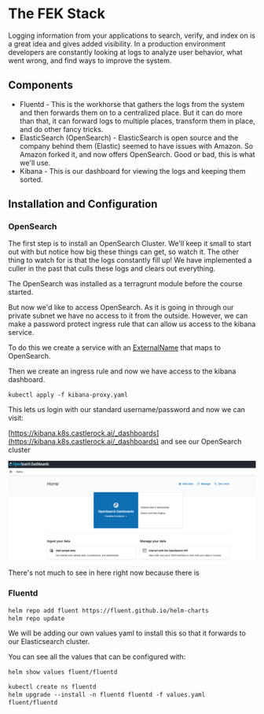 # The FEK Stack

Logging information from your applications to search, verify, and index on is a great idea and gives added visibility.  In a production environment developers are constantly looking at logs to analyze user behavior, what went wrong, and find ways to improve the system. 


## Components

* Fluentd - This is the workhorse that gathers the logs from the system and then forwards them on to a centralized place.  But it can do more than that, it can forward logs to multiple places, transform them in place, and do other fancy tricks. 
* ElasticSearch (OpenSearch) - ElasticSearch is open source and the company behind them (Elastic) seemed to have issues with Amazon.  So Amazon forked it, and now offers OpenSearch.  Good or bad, this is what we'll use. 
* Kibana - This is our dashboard for viewing the logs and keeping them sorted. 

## Installation and Configuration

### OpenSearch

The first step is to install an OpenSearch Cluster.  We'll keep it small to start out with but notice how big these things can get, so watch it.  The other thing to watch for is that the logs constantly fill up!  We have implemented a culler in the past that culls these logs and clears out everything. 

The OpenSearch was installed as a terragrunt module before the course started. 

But now we'd like to access OpenSearch.  As it is going in through our private subnet we have no access to it from the outside.  However, we can make a password protect ingress rule that can allow us access to the kibana service.  

To do this we create a service with an [ExternalName](https://kubernetes.io/docs/concepts/services-networking/service/#externalname) that maps to OpenSearch.  

Then we create an ingress rule and now we have access to the kibana dashboard.  

```
kubectl apply -f kibana-proxy.yaml
```

This lets us login with our standard username/password and now we can visit: 

[https://kibana.k8s.castlerock.ai/_dashboards](https://kibana.k8s.castlerock.ai/_dashboards) and see our OpenSearch cluster

![open search dashboard](../images/mo/fek01.png)

There's not much to see in here right now because there is



### Fluentd

```
helm repo add fluent https://fluent.github.io/helm-charts
helm repo update
```

We will be adding our own values yaml to install this so that it forwards to our Elasticsearch cluster. 

You can see all the values that can be configured with: 

```
helm show values fluent/fluentd
```

```
kubectl create ns fluentd
helm upgrade --install -n fluentd fluentd -f values.yaml fluent/fluentd
```

